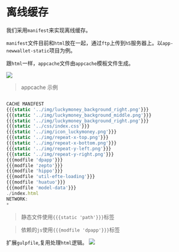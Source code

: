 # 离线缓存

我们采用`manifest`来实现离线缓存。

`manifest`文件目前和`html`放在一起，通过`ftp`上传到`h5`服务器上。以`app-newwallet-static`项目为例。

跟`html`一样，`appcache`文件由`appcache`模板文件生成。

<img src="/images/3.png"/>

> appcache 示例

```javascript

CACHE MANIFEST
{{{static '../img/luckymoney_background_right.png'}}}
{{{static '../img/luckymoney_background_middle.png'}}}
{{{static '../img/luckymoney_background_right.png'}}}
{{{static '../css/index.css'}}}
{{{static '../img/icon_luckymoney.png'}}}
{{{static '../img/repeat-x-top.png'}}}
{{{static '../img/repeat-x-bottom.png'}}}
{{{static '../img/repeat-y-left.png'}}}
{{{static '../img/repeat-y-right.png'}}}
{{{modfile 'dpapp'}}}
{{{modfile 'zepto'}}}
{{{modfile 'hippo'}}}
{{{modfile 'util-efte-loading'}}}
{{{modfile 'huatuo'}}}
{{{modfile 'model-data'}}}
./index.html
NETWORK:
*

```

> 静态文件使用`{{{static 'path'}}}`标签

> 依赖的`js`使用`{{{modfile 'dpapp'}}}`标签


扩展`gulpfile`,复用处理`html`逻辑。
<img src="/images/3-1.png"/>